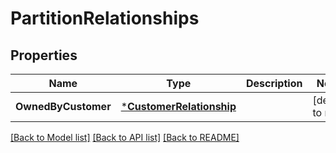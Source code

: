 # PartitionRelationships

## Properties
Name | Type | Description | Notes
------------ | ------------- | ------------- | -------------
**OwnedByCustomer** | [***CustomerRelationship**](CustomerRelationship.md) |  | [default to null]

[[Back to Model list]](../README.md#documentation-for-models) [[Back to API list]](../README.md#documentation-for-api-endpoints) [[Back to README]](../README.md)

